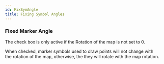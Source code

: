```yaml
---
id: FixSymAngle
title: Fixing Symbol Angles
---  
```



### Fixed Marker Angle

The check box is only active if the Rotation of the map is not set to 0.

When checked, marker symbols used to draw points will not change with the rotation of the map, otherwise, the they will rotate with the map rotation.